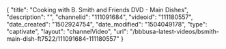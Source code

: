 {
    "title": "Cooking with B. Smith and Friends DVD - Main Dishes",
    "description": "",
    "channelid": "111091684",
    "videoid": "111180557",
    "date_created": "1502924754",
    "date_modified": "1504049178",
    "type": "captivate",
    "layout": "channelVideo",
    "url": "\/bbbusa-latest-videos\/bsmith-main-dish-ft7522\/111091684-111180557"
}